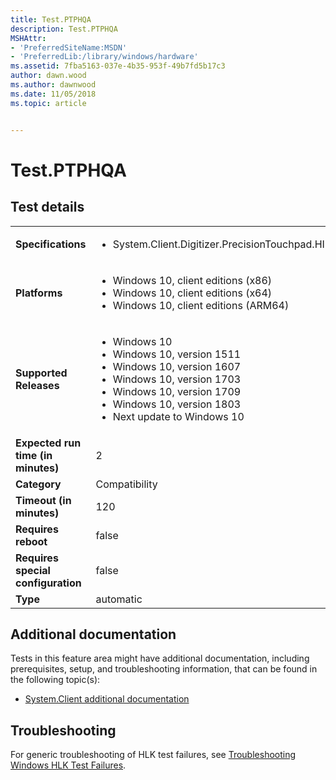 ```yaml
---
title: Test.PTPHQA
description: Test.PTPHQA
MSHAttr:
- 'PreferredSiteName:MSDN'
- 'PreferredLib:/library/windows/hardware'
ms.assetid: 7fba5163-037e-4b35-953f-49b7fd5b17c3
author: dawn.wood
ms.author: dawnwood
ms.date: 11/05/2018
ms.topic: article


---
```


# <span id="p_hlk_test.33fe944c-3f0e-4c0d-961f-2cb9b664c6db"></span>Test.PTPHQA


## Test details

|||
|---|---|
| **Specifications**  | <ul><li>System.Client.Digitizer.PrecisionTouchpad.HIDCompliant</li></ul> |  
| **Platforms**   | <ul><li>Windows 10, client editions (x86)</li><li>Windows 10, client editions (x64)</li><li>Windows 10, client editions (ARM64)</li></ul> |
| **Supported Releases** | <ul><li>Windows 10</li><li>Windows 10, version 1511</li><li>Windows 10, version 1607</li><li>Windows 10, version 1703</li><li>Windows 10, version 1709</li><li>Windows 10, version 1803</li><li>Next update to Windows 10</li></ul> |
|**Expected run time (in minutes)**| 2 |
|**Category**| Compatibility |
|**Timeout (in minutes)**| 120 |
|**Requires reboot**| false |
|**Requires special configuration**| false |
|**Type**| automatic |



## <span id="Additional_documentation"></span><span id="additional_documentation"></span><span id="ADDITIONAL_DOCUMENTATION"></span>Additional documentation


Tests in this feature area might have additional documentation, including prerequisites, setup, and troubleshooting information, that can be found in the following topic(s):

-   [System.Client additional documentation](system-client-additional-documentation.md)

## <span id="Troubleshooting"></span><span id="troubleshooting"></span><span id="TROUBLESHOOTING"></span>Troubleshooting


For generic troubleshooting of HLK test failures, see [Troubleshooting Windows HLK Test Failures](../user/troubleshooting-windows-hlk-test-failures.md).










